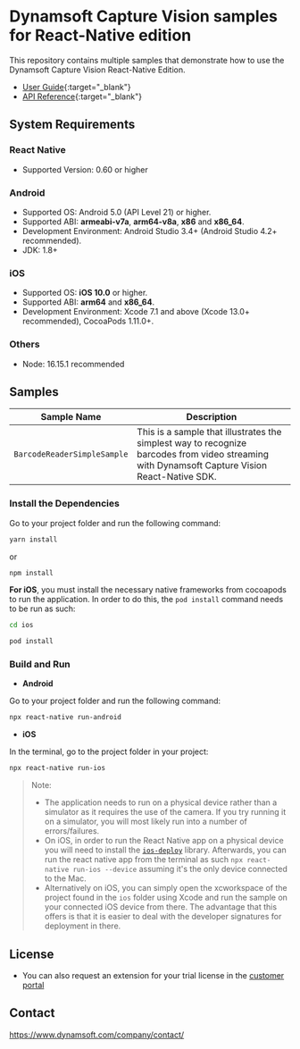 # Dynamsoft Capture Vision samples for React-Native edition

This repository contains multiple samples that demonstrate how to use the Dynamsoft Capture Vision React-Native Edition.

* [User Guide](https://www.dynamsoft.com/capture-vision/docs/mobile/programming/react-native/user-guide/barcode-reader.html?product=dbr&version=latest&repoType=mobile){:target="_blank"}
* [API Reference](https://www.dynamsoft.com/capture-vision/docs/mobile/programming/react-native/api-reference/?product=dbr&version=latest&repoType=mobile){:target="_blank"}

## System Requirements

### React Native

* Supported Version: 0.60 or higher

### Android

* Supported OS: Android 5.0 (API Level 21) or higher.
* Supported ABI: **armeabi-v7a**, **arm64-v8a**, **x86** and **x86_64**.
* Development Environment: Android Studio 3.4+ (Android Studio 4.2+ recommended).
* JDK: 1.8+

### iOS

* Supported OS: **iOS 10.0** or higher.
* Supported ABI: **arm64** and **x86_64**.
* Development Environment: Xcode 7.1 and above (Xcode 13.0+ recommended), CocoaPods 1.11.0+.

### Others

* Node: 16.15.1 recommended

## Samples

| Sample Name | Description |
| ----------- | ----------- |
| `BarcodeReaderSimpleSample` | This is a sample that illustrates the simplest way to recognize barcodes from video streaming with Dynamsoft Capture Vision React-Native SDK. |

### Install the Dependencies

Go to your project folder and run the following command:

```bash
yarn install
```

or

```bash
npm install
```

**For iOS**, you must install the necessary native frameworks from cocoapods to run the application. In order to do this, the `pod install` command needs to be run as such:

```bash
cd ios
```

```bash
pod install
```

### Build and Run

* **Android**

Go to your project folder and run the following command:

```bash
npx react-native run-android
```

* **iOS**

In the terminal, go to the project folder in your project:

```bash
npx react-native run-ios
```

> Note:
>
>- The application needs to run on a physical device rather than a simulator as it requires the use of the camera. If you try running it on a simulator, you will most likely run into a number of errors/failures.
>- On iOS, in order to run the React Native app on a physical device you will need to install the [`ios-deploy`](https://www.npmjs.com/package/ios-deploy) library. Afterwards, you can run the react native app from the terminal as such `npx react-native run-ios --device` assuming it's the only device connected to the Mac.
>- Alternatively on iOS, you can simply open the xcworkspace of the project found in the `ios` folder using Xcode and run the sample on your connected iOS device from there. The advantage that this offers is that it is easier to deal with the developer signatures for deployment in there.

## License

* You can also request an extension for your trial license in the [customer portal](https://www.dynamsoft.com/customer/license/trialLicense?product=dbr&utm_source=github)

## Contact

https://www.dynamsoft.com/company/contact/
